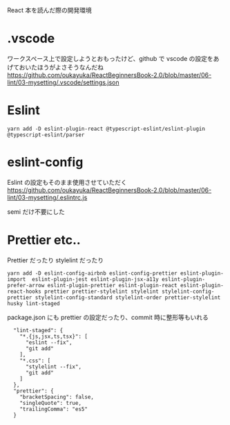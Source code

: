 React 本を読んだ際の開発環境

# .vscode

ワークスペース上で設定しようとおもったけど、github で vscode の設定をあげておいたほうがよさそうなんだね
https://github.com/oukayuka/ReactBeginnersBook-2.0/blob/master/06-lint/03-mysetting/.vscode/settings.json

# Eslint

```
yarn add -D eslint-plugin-react @typescript-eslint/eslint-plugin @typescript-eslint/parser
```

# eslint-config

Eslint の設定もそのまま使用させていただく
https://github.com/oukayuka/ReactBeginnersBook-2.0/blob/master/06-lint/03-mysetting/.eslintrc.js

semi だけ不要にした

# Prettier etc..

Prettier だったり stylelint だったり

```
yarn add -D eslint-config-airbnb eslint-config-prettier eslint-plugin-import  eslint-plugin-jest eslint-plugin-jsx-a11y eslint-plugin-prefer-arrow eslint-plugin-prettier eslint-plugin-react eslint-plugin-react-hooks prettier prettier-stylelint stylelint stylelint-config-prettier stylelint-config-standard stylelint-order prettier-stylelint husky lint-staged
```

package.json にも prettier の設定だったり、commit 時に整形等もいれる

```
  "lint-staged": {
    "*.{js,jsx,ts,tsx}": [
      "eslint --fix",
      "git add"
    ],
    "*.css": [
      "stylelint --fix",
      "git add"
    ]
  },
  "prettier": {
    "bracketSpacing": false,
    "singleQuote": true,
    "trailingComma": "es5"
  }
```
